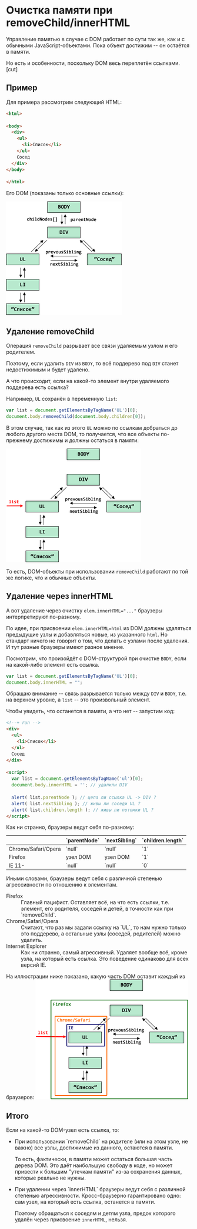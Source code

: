 # Очистка памяти при removeChild/innerHTML

Управление памятью в случае с DOM работает по сути так же, как и с обычными JavaScript-объектами. Пока объект достижим -- он остаётся в памяти.

Но есть и особенности, поскольку DOM весь переплетён ссылками. 
[cut]
## Пример
Для примера рассмотрим следующий HTML:

```html
<html>

<body>
  <div>
    <ul>
      <li>Список</li>
    </ul>
    Сосед
  </div>
</body>

</html>
```

Его DOM (показаны только основные ссылки):

<img src="html.png">

## Удаление removeChild 

Операция `removeChild` разрывает все связи удаляемым узлом и его родителем.

Поэтому, если удалить `DIV` из `BODY`, то всё поддерево под `DIV` станет недостижимым и будет удалено.

А что происходит, если на какой-то элемент внутри удаляемого поддерева есть ссылка?

Например, `UL` сохранён в переменную `list`:

```js
var list = document.getElementsByTagName('UL')[0];
document.body.removeChild(document.body.children[0]);
```

В этом случае, так как из этого `UL` можно по ссылкам добраться до любого другого места DOM, то получается, что все объекты по-прежнему достижимы и должны остаться в памяти:

<img src="html-list.png">

То есть, DOM-объекты при использовании `removeChild` работают по той же логике, что и обычные объекты.

## Удаление через innerHTML

А вот удаление через очистку `elem.innerHTML="..."` браузеры интерпретируют по-разному.

По идее, при присвоении `elem.innerHTML=html` из DOM должны удаляться предыдущие узлы и добавляться новые,  из указанного `html`. Но стандарт ничего не говорит о том, что делать с узлами после удаления. И тут разные браузеры имеют разное мнение.

Посмотрим, что произойдёт с DOM-структурой при очистке `BODY`, если на какой-либо элемент есть ссылка.

```js
var list = document.getElementsByTagName('UL')[0];
document.body.innerHTML = "";
```

Обращаю внимание -- связь разрывается только между `DIV` и `BODY`, т.е. на верхнем уровне, а `list` -- это произвольный элемент.

Чтобы увидеть, что останется в памяти, а что нет -- запустим код:

```html
<!--+ run -->
<div>
  <ul>
    <li>Список</li>
  </ul>
  Сосед
</div>

<script>
  var list = document.getElementsByTagName('ul')[0];
  document.body.innerHTML = ''; // удалили DIV 

  alert( list.parentNode ); // цела ли ссылка UL -> DIV ?
  alert( list.nextSibling ); // живы ли соседи UL ?
  alert( list.children.length ); // живы ли потомки UL ?
</script>
```

Как ни странно, браузеры ведут себя по-разному:

<table>
<thead>
<tr><th></th>
<th>`parentNode`</th>
<th>`nextSibling`</th>
<th>`children.length`</th>
</tr>
</thead>
<tbody>
<tr>
<td>Chrome/Safari/Opera</td>
<td>`null`</td>
<td>`null`</td>
<td>`1`</td>
</tr>
<tr>
<td>Firefox</td>
<td>узел DOM</td>
<td>узел DOM</td>
<td>`1`</td>
</tr>
<tr>
<td>IE 11-</td>
<td>`null`</td>
<td>`null`</td>
<td>`0`</td>
</tr>
</tbody>
</table>

Иными словами, браузеры ведут себя с различной степенью агрессивности по отношению к элементам.

<dl>
<dt>Firefox</dt>
<dd>Главный пацифист. Оставляет всё, на что есть ссылки, т.е. элемент, его родителя, соседей и детей, в точности как при `removeChild`.</dd>
<dt>Chrome/Safari/Opera</dt>
<dd>Считают, что раз мы задали ссылку на `UL`, то нам нужно только это поддерево, а остальные узлы (соседей, родителей) можно удалить.</dd>
<dt>Internet Explorer</dt>
<dd>Как ни странно, самый агрессивный. Удаляет вообще всё, кроме узла, на который есть ссылка. Это поведение одинаково для всех версий IE.</dd>
</dl>

На иллюстрации ниже показано, какую часть DOM оставит каждый из браузеров:
<img src="html-innerhtml.png">

## Итого

Если на какой-то DOM-узел есть ссылка, то:

<ul>
<li>При использовании `removeChild` на родителе (или на этом узле, не важно) все узлы, достижимые из данного, остаются в памяти. 

То есть, фактически, в памяти может остаться большая часть дерева DOM. Это даёт наибольшую свободу в коде, но может привести к большим "утечкам памяти" из-за сохранения данных, которые реально не нужны.</li>
<li>При удалении через `innerHTML` браузеры ведут себя с различной степенью агрессивности. Кросс-браузерно гарантировано одно: сам узел, на который есть ссылка, останется в памяти.

Поэтому обращаться к соседям и детям узла, предок которого удалён через присвоение `innerHTML`, нельзя.</li>
</ul>




